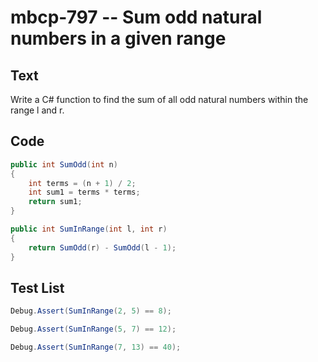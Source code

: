 # mbcp-797 -- Sum odd natural numbers in a given range

## Text

Write a C# function to find the sum of all odd natural numbers within the range l and r.

## Code

```csharp
public int SumOdd(int n) 
{ 
    int terms = (n + 1) / 2; 
    int sum1 = terms * terms; 
    return sum1; 
} 

public int SumInRange(int l, int r) 
{ 
    return SumOdd(r) - SumOdd(l - 1); 
}
```

## Test List

```csharp
Debug.Assert(SumInRange(2, 5) == 8);
```

```csharp
Debug.Assert(SumInRange(5, 7) == 12);
```

```csharp
Debug.Assert(SumInRange(7, 13) == 40);
```
